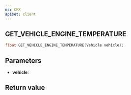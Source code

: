 ```yaml
---
ns: CFX
apiset: client
---
```

## GET_VEHICLE_ENGINE_TEMPERATURE

```c
float GET_VEHICLE_ENGINE_TEMPERATURE(Vehicle vehicle);
```


## Parameters
* **vehicle**: 

## Return value
